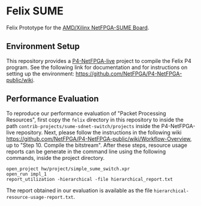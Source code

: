 # Felix SUME

Felix Prototype for the [AMD/Xilinx NetFPGA-SUME Board](https://www.xilinx.com/products/boards-and-kits/1-6ogkf5.html).

## Environment Setup

This repository provides a [P4-NetFPGA-live](https://github.com/NetFPGA/P4-NetFPGA-live) project to compile the Felix P4 program. See the following link for documentation and for instructions on setting up the environment: https://github.com/NetFPGA/P4-NetFPGA-public/wiki.

## Performance Evaluation

To reproduce our performance evaluation of "Packet Processing Resources", first copy the `felix` directory in this repository to inside the path `contrib-projects/sume-sdnet-switch/projects` inside the P4-NetFPGA-live repository. Next, please follow the instructions in the following wiki https://github.com/NetFPGA/P4-NetFPGA-public/wiki/Workflow-Overview, up to "Step 10. Compile the bitstream". After these steps, resource usage reports can be generate in the command line using the following commands, inside the project directory.
```
open_project hw/project/simple_sume_switch.xpr
open_run impl_1
report_utilization -hierarchical -file hierarchical_report.txt
```

The report obtained in our evaluation is available as the file `hierarchical-resource-usage-report.txt`.